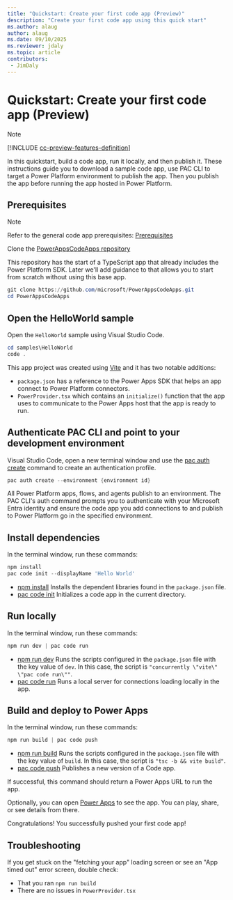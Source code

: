 ```yaml
---
title: "Quickstart: Create your first code app (Preview)"
description: "Create your first code app using this quick start"
ms.author: alaug
author: alaug
ms.date: 09/10/2025
ms.reviewer: jdaly
ms.topic: article
contributors:
 - JimDaly
---
```

# Quickstart: Create your first code app (Preview)

> [!NOTE]
> [!INCLUDE [cc-preview-features-definition](../../includes/cc-preview-features-definition.md)]

In this quickstart, build a code app, run it locally, and then publish it. These instructions guide you to download a sample code app, use PAC CLI to target a Power Platform environment to publish the app. Then you publish the app before running the app hosted in Power Platform.

## Prerequisites

> [!NOTE]
> Refer to the general code app prerequisites: [Prerequisites](overview.md#prerequisites)

Clone the [PowerAppsCodeApps repository](https://github.com/microsoft/PowerAppsCodeApps)

This repository has the start of a TypeScript app that already includes the Power Platform SDK. Later we'll add guidance to that allows you to start from scratch without using this base app.


```powershell
git clone https://github.com/microsoft/PowerAppsCodeApps.git
cd PowerAppsCodeApps
```

## Open the HelloWorld sample

Open the `HelloWorld` sample using Visual Studio Code.

```powershell
cd samples\HelloWorld
code .
```

This app project was created using [Vite](https://vite.dev/) and it has two notable additions:

- `package.json` has a reference to the Power Apps SDK that helps an app connect to Power Platform connectors.
- `PowerProvider.tsx` which contains an `initialize()` function that the app uses to communicate to the Power Apps host that the app is ready to run.

## Authenticate PAC CLI and point to your development environment

Visual Studio Code, open a new terminal window and use the [pac auth create](/power-platform/developer/cli/reference/auth#pac-auth-create) command to create an authentication profile.

```powershell
pac auth create --environment {environment id}
```

All Power Platform apps, flows, and agents publish to an environment. The PAC CLI's auth command prompts you to authenticate with your Microsoft Entra identity and ensure the code app you add connections to and publish to Power Platform go in the specified environment.

## Install dependencies

In the terminal window, run these commands:

```powershell
npm install
pac code init --displayName 'Hello World'
```

- [npm install](https://docs.npmjs.com/cli/v11/commands/npm-install) Installs the dependent libraries found in the `package.json` file.
- [pac code init](/power-platform/developer/cli/reference/code#pac-code-init) Initializes a code app in the current directory.

## Run locally

In the terminal window, run these commands:

```powershell
npm run dev | pac code run
```

- [npm run dev](https://docs.npmjs.com/cli/v9/commands/npm-run-script) Runs the scripts configured in the `package.json` file with the key value of `dev`. In this case, the script is `"concurrently \"vite\" \"pac code run\""`. 
- [pac code run](/power-platform/developer/cli/reference/code#pac-code-run) Runs a local server for connections loading locally in the app.


## Build and deploy to Power Apps

In the terminal window, run these commands:

```powershell
npm run build | pac code push
```

- [npm run build](https://docs.npmjs.com/cli/v9/commands/npm-run-script) Runs the scripts configured in the `package.json` file with the key value of `build`. In this case, the script is `"tsc -b && vite build"`.
- [pac code push](/power-platform/developer/cli/reference/code#pac-code-push) Publishes a new version of a Code app.


If successful, this command should return a Power Apps URL to run the app. 

Optionally, you can open  [Power Apps](https://make.powerapps.com/?utm_source=padocs&utm_medium=linkinadoc&utm_campaign=referralsfromdoc) to see the app. You can play, share, or see details from there. 

Congratulations! You successfully pushed your first code app!

## Troubleshooting

If you get stuck on the "fetching your app" loading screen or see an "App timed out" error screen, double check:

- That you ran `npm run build`
- There are no issues in `PowerProvider.tsx`
